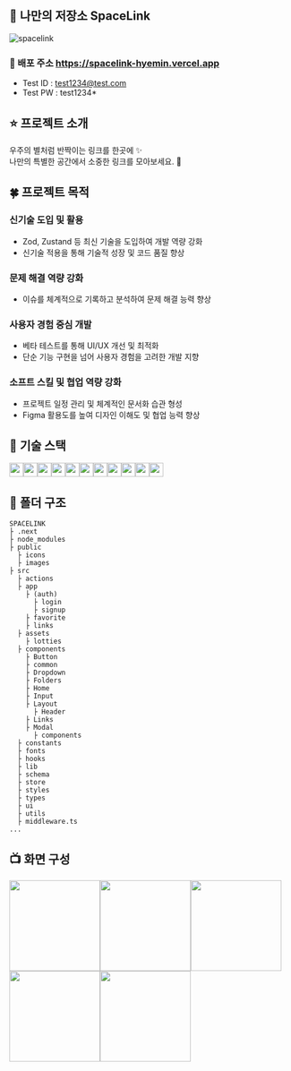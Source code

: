 ## 🚀 나만의 저장소 SpaceLink

![spacelink](https://github.com/user-attachments/assets/8e9d90e1-2534-4483-898d-c14d6c249356)

### 🔗 배포 주소 https://spacelink-hyemin.vercel.app

- Test ID : test1234@test.com
- Test PW : test1234\*

## ⭐ 프로젝트 소개

우주의 별처럼 반짝이는 링크를 한곳에 ✨ <br /> 나만의 특별한 공간에서 소중한 링크를 모아보세요. 🚀

## 🍀 프로젝트 목적

### 신기술 도입 및 활용

- Zod, Zustand 등 최신 기술을 도입하여 개발 역량 강화
- 신기술 적용을 통해 기술적 성장 및 코드 품질 향상

### 문제 해결 역량 강화

- 이슈를 체계적으로 기록하고 분석하여 문제 해결 능력 향상

### 사용자 경험 중심 개발

- 베타 테스트를 통해 UI/UX 개선 및 최적화
- 단순 기능 구현을 넘어 사용자 경험을 고려한 개발 지향

### 소프트 스킬 및 협업 역량 강화

- 프로젝트 일정 관리 및 체계적인 문서화 습관 형성
- Figma 활용도를 높여 디자인 이해도 및 협업 능력 향상

## 🔨 기술 스택

<img src="https://img.shields.io/badge/next.js-000000?style=flat-square&logo=next.js&logoColor=white" height="25"/><img src="https://img.shields.io/badge/react-61DAFB?style=flat-square&logo=react&logoColor=black" height="25"/><img src="https://img.shields.io/badge/typescript-3178C6?style=flat-square&logo=typeScript&logoColor=white" height="25"/><img src="https://img.shields.io/badge/tailwindcss-06B6D4?style=flat-square&logo=tailwindcss&logoColor=white" height="25"/><img src="https://img.shields.io/badge/react hook form-FF6A7B?style=flat-square&logo=reacthookform&logoColor=white" height="25"/><img src="https://img.shields.io/badge/zod-3E67B1?style=flat-square&logo=zod&logoColor=white" height="25"/><img src="https://img.shields.io/badge/lottiefiles-00DDB3?style=flat-square&logo=lottiefiles&logoColor=white" height="25"/><img src="https://img.shields.io/badge/zustand-FA7D19?style=flat-square&logoColor=white" height="25"/><img src="https://img.shields.io/badge/react fullpage-76D04B?style=flat-square&logoColor=white" height="25"/><img src="https://img.shields.io/badge/react hot toast-66459B?style=flat-square&logoColor=white" height="25"/><img src="https://img.shields.io/badge/react icons-F01F7A?style=flat-square&logoColor=white" height="25"/>

## 📝 폴더 구조

```
SPACELINK
├ .next
├ node_modules
├ public
  ├ icons
  ├ images
├ src
  ├ actions
  ├ app
    ├ (auth)
      ├ login
      ├ signup
    ├ favorite
    ├ links
  ├ assets
    ├ lotties
  ├ components
    ├ Button
    ├ common
    ├ Dropdown
    ├ Folders
    ├ Home
    ├ Input
    ├ Layout
      ├ Header
    ├ Links
    ├ Modal
      ├ components
  ├ constants
  ├ fonts
  ├ hooks
  ├ lib
  ├ schema
  ├ store
  ├ styles
  ├ types
  ├ ui
  ├ utils
  ├ middleware.ts
...
```

## 📺 화면 구성

<img src="https://github.com/user-attachments/assets/df0691e2-0905-49c7-9f9e-ed934c2779a1" width="162"/><img src="https://github.com/user-attachments/assets/26250fbe-bc06-44ca-b1f7-3ac49767544f" width="162"/><img src="https://github.com/user-attachments/assets/5ff9e116-26cc-444f-beb2-bae41700ec81" width="162"/><img src="https://github.com/user-attachments/assets/daefb206-3d3d-4c89-9a43-bbecba31bd40" width="162"/><img src="https://github.com/user-attachments/assets/dc265a54-8f63-4f46-a2d6-76c8fcf98f0f" width="162"/>
